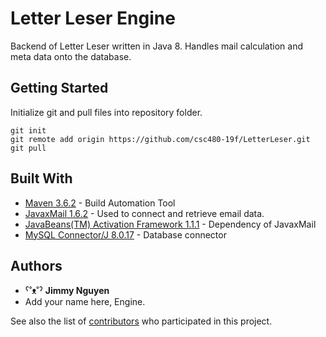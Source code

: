 # Letter Leser Engine

Backend of Letter Leser written in Java 8. Handles mail calculation and meta data onto the database.

## Getting Started

Initialize git and pull files into repository folder.

```
git init
git remote add origin https://github.com/csc480-19f/LetterLeser.git
git pull
```

## Built With

* [Maven 3.6.2](https://maven.apache.org) - Build Automation Tool
* [JavaxMail 1.6.2](https://mvnrepository.com/artifact/javax.mail/mail/1.5.0-b01) - Used to connect and retrieve email data.
* [JavaBeans(TM) Activation Framework 1.1.1](https://mvnrepository.com/artifact/javax.activation/activation/1.1.1) - Dependency of JavaxMail
* [MySQL Connector/J 8.0.17](https://mvnrepository.com/artifact/mysql/mysql-connector-java) - Database connector

## Authors

* ˁ˚ᴥ˚ˀ **Jimmy Nguyen** 
* Add your name here, Engine.


See also the list of [contributors](https://github.com/csc480-19f/LetterLeser/graphs/contributors) who participated in this project.